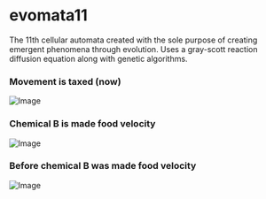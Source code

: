 # evomata11
The 11th cellular automata created with the sole purpose of creating emergent phenomena through evolution.
Uses a gray-scott reaction diffusion equation along with genetic algorithms.

### Movement is taxed (now)
![Image](http://i.imgur.com/v4ykJ9Q.png)

### Chemical B is made food velocity
![Image](http://i.imgur.com/NMqhpa0.png)

### Before chemical B was made food velocity
![Image](http://i.imgur.com/e3CO5wB.png)
